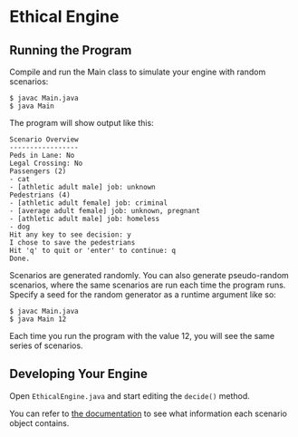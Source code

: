 # Ethical Engine

## Running the Program

Compile and run the Main class to simulate your engine with random scenarios:

```
$ javac Main.java
$ java Main
```

The program will show output like this:

```
Scenario Overview
-----------------
Peds in Lane: No
Legal Crossing: No
Passengers (2)
- cat
- [athletic adult male] job: unknown
Pedestrians (4)
- [athletic adult female] job: criminal
- [average adult female] job: unknown, pregnant
- [athletic adult male] job: homeless
- dog
Hit any key to see decision: y
I chose to save the pedestrians
Hit 'q' to quit or 'enter' to continue: q
Done.
```

Scenarios are generated randomly. You can also generate pseudo-random scenarios, where the same scenarios are run each time the program runs. Specify a seed for the random generator as a runtime argument like so:

```
$ javac Main.java
$ java Main 12
```

Each time you run the program with the value 12, you will see the same series of scenarios.

## Developing Your Engine

Open `EthicalEngine.java` and start editing the `decide()` method.

You can refer to [the documentation](https://evanpeck.github.io/ethical_engine/java) to see what information each scenario object contains.
